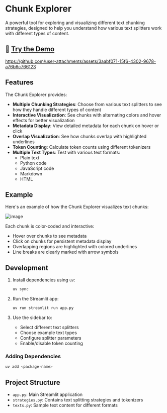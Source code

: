 # Chunk Explorer

A powerful tool for exploring and visualizing different text chunking strategies, designed to help you understand how various text splitters work with different types of content.

## 🚀 [Try the Demo](https://chunkers.streamlit.app/)


https://github.com/user-attachments/assets/3aabf071-15f6-4302-9678-a76b6c766123


## Features

The Chunk Explorer provides:

- **Multiple Chunking Strategies**: Choose from various text splitters to see how they handle different types of content
- **Interactive Visualization**: See chunks with alternating colors and hover effects for better visualization
- **Metadata Display**: View detailed metadata for each chunk on hover or click
- **Overlap Visualization**: See how chunks overlap with highlighted underlines
- **Token Counting**: Calculate token counts using different tokenizers
- **Multiple Text Types**: Test with various text formats:
  - Plain text
  - Python code
  - JavaScript code
  - Markdown
  - HTML

## Example

Here's an example of how the Chunk Explorer visualizes text chunks:

![image](https://github.com/user-attachments/assets/a5cf9b3e-eda1-4670-a692-8f29bacd07fa)

Each chunk is color-coded and interactive:
- Hover over chunks to see metadata
- Click on chunks for persistent metadata display
- Overlapping regions are highlighted with colored underlines
- Line breaks are clearly marked with arrow symbols

## Development

1. Install dependencies using `uv`:

    ```bash
    uv sync
    ```

2. Run the Streamlit app:

    ```bash
    uv run streamlit run app.py
    ```

3. Use the sidebar to:
   - Select different text splitters
   - Choose example text types
   - Configure splitter parameters
   - Enable/disable token counting

### Adding Dependencies
```bash
uv add <package-name>
```

## Project Structure

- `app.py`: Main Streamlit application
- `strategies.py`: Contains text splitting strategies and tokenizers
- `texts.py`: Sample text content for different formats

